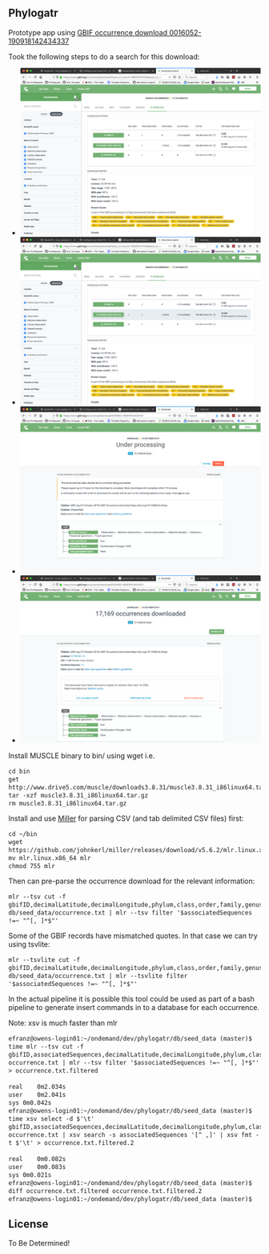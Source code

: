 ## Phylogatr

Prototype app using [GBIF occurrence download 0016052-190918142434337](https://www.gbif.org/occurrence/download/0016052-190918142434337)

Took the following steps to do a search for this download:

- ![gbif_search_0](doc/gbif_search_0.png)
- ![gbif_search_1](doc/gbif_search_1.png)
- ![gbif_search_2](doc/gbif_search_2.png)
- ![gbif_search_3](doc/gbif_search_3.png)

Install MUSCLE binary to bin/ using wget i.e.

    cd bin
    get http://www.drive5.com/muscle/downloads3.8.31/muscle3.8.31_i86linux64.tar.gz
    tar -xzf muscle3.8.31_i86linux64.tar.gz
    rm muscle3.8.31_i86linux64.tar.gz

Install and use [Miller](https://github.com/johnkerl/miller) for parsing CSV (and tab delimited CSV files) first:

    cd ~/bin
    wget https://github.com/johnkerl/miller/releases/download/v5.6.2/mlr.linux.x86_64
    mv mlr.linux.x86_64 mlr
    chmod 755 mlr

Then can pre-parse the occurrence download for the relevant information:

    mlr --tsv cut -f gbifID,decimalLatitude,decimalLongitude,phylum,class,order,family,genus,species,associatedSequences db/seed_data/occurrence.txt | mlr --tsv filter '$associatedSequences !=~ "^[, ]*$"'


Some of the GBIF records have mismatched quotes. In that case we can try using
tsvlite:


    mlr --tsvlite cut -f gbifID,decimalLatitude,decimalLongitude,phylum,class,order,family,genus,species,associatedSequences db/seed_data/occurrence.txt | mlr --tsvlite filter '$associatedSequences !=~ "^[, ]*$"'

In the actual pipeline it is possible this tool could be used as part of a bash
pipeline to generate insert commands in to a database for each occurrence.

Note: xsv is much faster than mlr

```
efranz@owens-login01:~/ondemand/dev/phylogatr/db/seed_data (master)$ time mlr --tsv cut -f gbifID,associatedSequences,decimalLatitude,decimalLongitude,phylum,class,order,family,genus,species occurrence.txt | mlr --tsv filter '$associatedSequences !=~ "^[, ]*$"' > occurrence.txt.filtered

real	0m2.034s
user	0m2.041s
sys	0m0.042s
efranz@owens-login01:~/ondemand/dev/phylogatr/db/seed_data (master)$ time xsv select -d $'\t' gbifID,associatedSequences,decimalLatitude,decimalLongitude,phylum,class,order,family,genus,species occurrence.txt | xsv search -s associatedSequences '[^ ,]' | xsv fmt -t $'\t' > occurrence.txt.filtered.2

real	0m0.082s
user	0m0.083s
sys	0m0.021s
efranz@owens-login01:~/ondemand/dev/phylogatr/db/seed_data (master)$ diff occurrence.txt.filtered occurrence.txt.filtered.2
efranz@owens-login01:~/ondemand/dev/phylogatr/db/seed_data (master)$
```

## License

To Be Determined!
